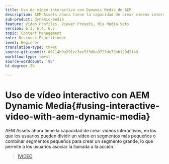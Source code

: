 ```yaml
---
title: Uso de vídeo interactivo con Dynamic Media de AEM
description: AEM Assets ahora tiene la capacidad de crear vídeos interactivos, en los que los usuarios pueden dividir un vídeo en segmentos más pequeños o combinar segmentos pequeños para crear un segmento grande, lo que permite a los usuarios asociar la llamada a la acción.
sub-product: dynamic-media
feature: Video Profiles, Viewer Presets, Mix Media Sets
version: 6.3, 6.4, 6.5
topic: Content Management
role: Business Practitioner
level: Beginner
translation-type: tm+mt
source-git-commit: d9714b9a291ec3ee5f3dba9723de72bb120d2149
workflow-type: tm+mt
source-wordcount: '95'
ht-degree: 2%

---
```



# Uso de vídeo interactivo con AEM Dynamic Media{#using-interactive-video-with-aem-dynamic-media}

AEM Assets ahora tiene la capacidad de crear vídeos interactivos, en los que los usuarios pueden dividir un vídeo en segmentos más pequeños o combinar segmentos pequeños para crear un segmento grande, lo que permite a los usuarios asociar la llamada a la acción.

>[!VIDEO](https://video.tv.adobe.com/v/16516/?quality=9&learn=on)
